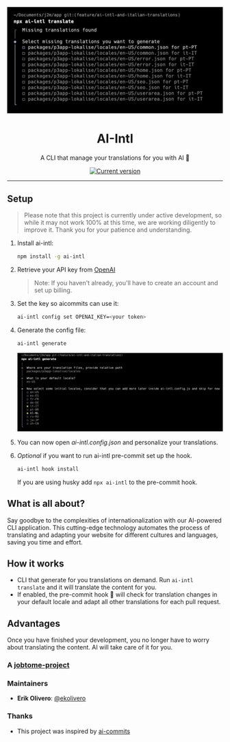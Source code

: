 <div align="center">
  <div>
    <img src=".github/ai-intl-translate.png" alt="AI Commits"/>
    <h1 align="center">AI-Intl</h1>
  </div>
	<p>A CLI that manage your translations for you with AI 🚀</p>
	<a href="https://www.npmjs.com/package/ai-intl"><img src="https://img.shields.io/npm/v/ai-intl" alt="Current version"></a>
</div>

---

## Setup

> Please note that this project is currently under active development, so while it may not work 100% at this time, we are working diligently to improve it. Thank you for your patience and understanding.

1. Install ai-intl:

   ```sh
   npm install -g ai-intl
   ```

2. Retrieve your API key from [OpenAI](https://platform.openai.com/account/api-keys)

   > Note: If you haven't already, you'll have to create an account and set up billing.

3. Set the key so aicommits can use it:

   ```sh
   ai-intl config set OPENAI_KEY=<your token>
   ```

4. Generate the config file:

   ```sh
   ai-intl generate
   ```

   ![ai-intl generate cli](.github/ai-intl-generate.png "ai-intl generate cli")

5. You can now open _ai-intl.config.json_ and personalize your translations.

6. _Optional_ if you want to run ai-intl pre-commit set up the hook.

   ```sh
   ai-intl hook install
   ```

   If you are using husky add <code>npx ai-intl</code> to the pre-commit hook.

## What is all about?

Say goodbye to the complexities of internationalization with our AI-powered CLI application. This cutting-edge technology automates the process of translating and adapting your website for different cultures and languages, saving you time and effort.

## How it works

- CLI that generate for you translations on demand. Run <code>ai-intl translate</code> and it will translate the content for you.
- If enabled, the pre-commit hook 🚀 will check for translation changes in your default locale and adapt all other translations for each pull request.

## Advantages

Once you have finished your development, you no longer have to worry about translating the content. AI will take care of it for you.

### A [jobtome-project](https://us.p3.jobtome.com/)

### Maintainers

- **Erik Olivero**: [@ekolivero](https://github.com/erik18xk)

### Thanks

- This project was inspired by [ai-commits](https://github.com/Nutlope/aicommits)
